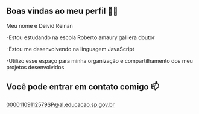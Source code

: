 ## Boas vindas ao meu perfil 💙💙

Meu nome é Deivid Reinan

-Estou estudando na escola Roberto amaury galliera doutor

-Estou me desenvolvendo na linguagem JavaScript

-Utilizo esse espaço para minha organização e compartilhamento dos meu projetos desenvolvidos

## Você pode entrar em contato comigo 📫

00001109112579SP@al.educacao.sp.gov.br
